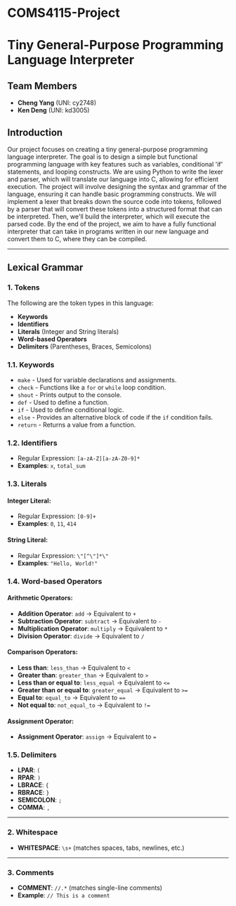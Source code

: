 # COMS4115-Project
# Tiny General-Purpose Programming Language Interpreter

## Team Members
- **Cheng Yang** (UNI: cy2748)
- **Ken Deng** (UNI: kd3005)

## Introduction
Our project focuses on creating a tiny general-purpose programming language interpreter. The goal is to design a simple but functional programming language with key features such as variables, conditional 'if' statements, and looping constructs. We are using Python to write the lexer and parser, which will translate our language into C, allowing for efficient execution. The project will involve designing the syntax and grammar of the language, ensuring it can handle basic programming constructs. We will implement a lexer that breaks down the source code into tokens, followed by a parser that will convert these tokens into a structured format that can be interpreted. Then, we'll build the interpreter, which will execute the parsed code. By the end of the project, we aim to have a fully functional interpreter that can take in programs written in our new language and convert them to C, where they can be compiled.

---

## Lexical Grammar

### 1. Tokens
The following are the token types in this language:

- **Keywords**
- **Identifiers**
- **Literals** (Integer and String literals)
- **Word-based Operators**
- **Delimiters** (Parentheses, Braces, Semicolons)

### 1.1. Keywords
- `make` - Used for variable declarations and assignments.
- `check` - Functions like a `for` or `while` loop condition.
- `shout` - Prints output to the console.
- `def` - Used to define a function.
- `if` - Used to define conditional logic.
- `else` - Provides an alternative block of code if the `if` condition fails.
- `return` - Returns a value from a function.

### 1.2. Identifiers
- Regular Expression: `[a-zA-Z][a-zA-Z0-9]*`
- **Examples**: `x`, `total_sum`

### 1.3. Literals
#### Integer Literal:
- Regular Expression: `[0-9]+`
- **Examples**: `0`, `11`, `414`

#### String Literal:
- Regular Expression: `\"[^\"]*\"`
- **Examples**: `"Hello, World!"`

### 1.4. Word-based Operators
#### Arithmetic Operators:
- **Addition Operator**: `add` → Equivalent to `+`
- **Subtraction Operator**: `subtract` → Equivalent to `-`
- **Multiplication Operator**: `multiply` → Equivalent to `*`
- **Division Operator**: `divide` → Equivalent to `/`

#### Comparison Operators:
- **Less than**: `less_than` → Equivalent to `<`
- **Greater than**: `greater_than` → Equivalent to `>`
- **Less than or equal to**: `less_equal` → Equivalent to `<=`
- **Greater than or equal to**: `greater_equal` → Equivalent to `>=`
- **Equal to**: `equal_to` → Equivalent to `==`
- **Not equal to**: `not_equal_to` → Equivalent to `!=`

#### Assignment Operator:
- **Assignment Operator**: `assign` → Equivalent to `=`

### 1.5. Delimiters
- **LPAR**: `(` 
- **RPAR**: `)` 
- **LBRACE**: `{` 
- **RBRACE**: `}` 
- **SEMICOLON**: `;`
- **COMMA**: `,` 

---

### 2. Whitespace
- **WHITESPACE**: `\s+` (matches spaces, tabs, newlines, etc.)

---

### 3. Comments
- **COMMENT**: `//.*` (matches single-line comments)
- **Example**: `// This is a comment`
